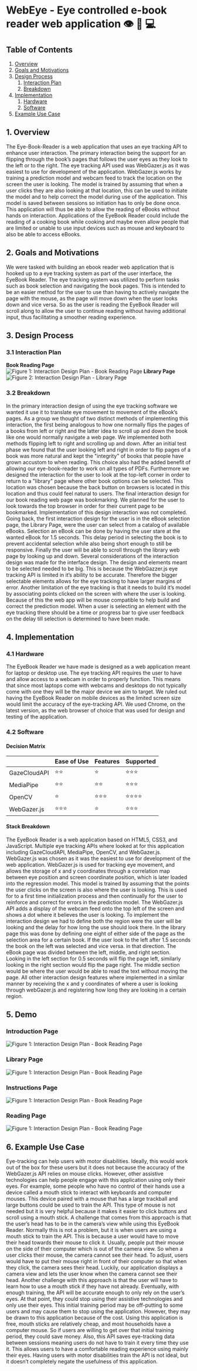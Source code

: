 # WebEye - Eye controlled e-book reader web application 👁 📖 💻

## Table of Contents
1. [Overview](#1-Overview)
2. [Goals and Motivations](#2-Goals-and-Motivations)
3. [Design Process](#3-Design-Process)
    1. [Interaction Plan](#31-Interaction-Plan)
    2. [Breakdown](#32-Breakdown)
4. [Implementation](#4-Implementation)
    1. [Hardware](#41-Hardware)
    2. [Software](#42-Software)
6. [Example Use Case](#5-Example-Use-Case)

## 1. Overview
The Eye-Book-Reader is a web application that uses an eye tracking API to enhance user interaction. The primary interaction being the support for an flipping through the book’s pages that follows the user eyes as they look to the left or to the right. The eye tracking API used was WebGazer.js as it was easiest to use for development of the application. WebGazer.js works by training a prediction model and webcam feed to track the location on the screen the user is looking. The model is trained by assuming that when a user clicks they are also looking at that location, this can be used to initiate the model and to help correct the model during use of the application. This model is saved between sessions so initiation has to only be done once. This application will thus be able to allow the reading of eBooks without hands on interaction. Applications of the EyeBook Reader could include the reading of a cooking book while cooking and maybe even allow people that are limited or unable to use input devices such as mouse and keyboard to also be able to access eBooks.

## 2. Goals and Motivations
We were tasked with building an ebook reader web application that is hooked up to a eye tracking system as part of the user interface, the EyeBook Reader. The eye tracking system was utilized to perform tasks such as book selection and navigating the book pages. This is intended to be an easier method for the user to use than having to actively navigate the page with the mouse, as the page will move down when the user looks down and vice versa. So as the user is reading the EyeBook Reader will scroll along to allow the user to continue reading without having additional input, thus facilitating a smoother reading experience.

## 3. Design Process

### 3.1 Interaction Plan
**Book Reading Page**
![Figure 1: Interaction Design Plan - Book Reading Page](/int2.jpeg?raw=true "Figure 1: Interaction Design Plan - Book Reading Page")
**Library Page**
![Figure 2: Interaction Design Plan - Library Page](/int1.jpeg?raw=true "Figure 2: Interaction Design Plan - Library Page")

### 3.2 Breakdown
In the primary interaction design of using the eye tracking software we wanted it use it to translate eye movement to movement of the eBook’s pages. As a group we thought of two distinct methods of implementing this interaction, the first being analogous to how one normally flips the pages of a books from left or right and the latter idea to scroll up and down the book like one would normally navigate a web page.
We implemented both methods flipping left to right and scrolling up and down. After an initial test phase we found that the user looking left and right in order to flip pages of a book was more natural and kept the "integrity" of books that people have grown accustom to when reading. This choice also had the added benefit of allowing our eye-book-reader to work on all types of PDFs. Furthermore we designed the interaction for the user to look at the top-left corner in order to return to a "library" page where other book options can be selected. This location was chosen because the back button on browsers is located in this location and thus could feel natural to users. The final interaction design for our book reading web page was bookmarking. We planned for the user to look towards the top browser in order for their current page to be bookmarked. Implementation of this design interaction was not completed. Going back, the first interaction design for the user is in the eBook selection page, the Library Page, were the user can select from a catalog of available eBooks. Selection an eBook can be done by having the user stare at the wanted eBook for 1.5 seconds. This delay period in selecting the book is to prevent accidental selection while also being short enough to still be responsive. Finally the user will be able to scroll through the library web page by looking up and down.
Several considerations of the interaction design was made for the interface design. The design and elements meant to be selected needed to be big. This is because the WebGazzer.js eye tracking API is limited in it’s ability to be accurate. Therefore the bigger selectable elements allows for the eye tracking to have larger margins of error. Another limitation of the eye tracking is that it needs to build it’s model by associating points clicked on the screen with where the user is looking. Because of this the web app will be mouse compatible to help build and correct the prediction model. When a user is selecting an element with the eye tracking there should be a time or progress bar to give user feedback on the delay till selection is determined to have been made.

## 4. Implementation

### 4.1 Hardware
The EyeBook Reader we have made is designed as a web application meant for laptop or desktop use. The eye tracking API requires the user to have and allow access to a webcam in order to properly function. This means that since most laptops come with webcams and desktops do not typically come with one they will be the major device we aim to target. We ruled out having the EyeBook Reader on mobile devices as the limited screen size would limit the accuracy of the eye-tracking API. We used Chrome, on the latest version, as the web browser of choice that was used for design and testing of the application.

### 4.2 Software

#### Decision Matrix
|       | Ease of Use | Features      | Supported |
| ----------- | ----------- | ----------- | ----------- | 
| GazeCloudAPI | ⭐️⭐️       | ⭐️       | ⭐️⭐️⭐️       |
| MediaPipe   | ⭐️⭐️       | ⭐️⭐️       | ⭐️⭐️⭐️       |
| OpenCV    | ⭐️       | ⭐️⭐️⭐️       | ⭐️⭐️⭐️⭐️       |
| WebGazer.js     | ⭐️⭐️⭐️       | ⭐️       | ⭐️⭐️⭐️       |

#### Stack Breakdown
The EyeBook Reader is a web application based on HTML5, CSS3, and JavaScript. Multiple eye tracking APIs where looked at for this application including GazeCloudAPI, MediaPipe, OpenCV, and WebGazer.js. WebGazer.js was chosen as it was the easiest to use for development of the web application. WebGazer.js is used for tracking eye movement, and allows the storage of x and y coordinates through a correlation map between eye position and screen coordinate position, which is later loaded into the regression model. This model is trained by assuming that the points the user clicks on the screen is also where the user is looking. This is used for to a first time initialization process and then continually for the user to reinforce and correct for errors in the prediction model. The WebGazer.js API adds a display of the webcam feed onto the top left of the screen and shows a dot where it believes the user is looking.
To implement the interaction design we had to define both the region were the user will be looking and the delay for how long the use should look there. In the library page this was done by defining one eight of either side of the page as the selection area for a certain book. If the user look to the left after 1.5 seconds the book on the left was selected and vice versa. in that direction. The eBook page was divided between the left, middle, and right section. Looking in the left section for 0.5 seconds will flip the page left, similarly looking in the right section would flip the page right. The middle section would be where the user would be able to read the text without moving the page. All other interaction design features where implemented in a similar manner by receiving the x and y coordinates of where a user is looking through webGazer.js and registering how long they are looking in a certain region.

## 5. Demo

### Introduction  Page
![Figure 1: Interaction Design Plan - Book Reading Page](/git-images/webeye-1.png?raw=true "Figure 1: Interaction Design Plan - Book Reading Page")

### Library Page
![Figure 1: Interaction Design Plan - Book Reading Page](/git-images/webeye-3.png?raw=true "Figure 1: Interaction Design Plan - Book Reading Page")

### Instructions Page
![Figure 1: Interaction Design Plan - Book Reading Page](/git-images/webeye-2.png?raw=true "Figure 1: Interaction Design Plan - Book Reading Page")

### Reading Page
![Figure 1: Interaction Design Plan - Book Reading Page](/git-images/webeye-4.png?raw=true "Figure 1: Interaction Design Plan - Book Reading Page")



## 6. Example Use Case
Eye-tracking can help users with motor disabilities. Ideally, this would work out of the box for these users but it does not because the accuracy of the WebGazer.js API relies on mouse clicks. However, other assistive technologies can help people engage with this application using only their eyes. For example, some people who have no control of their hands use a device called a mouth stick to interact with keyboards and computer mouses. This device paired with a mouse that has a large trackball and large buttons could be used to train the API. This type of mouse is not needed but it is very helpful because it makes it easier to click buttons and scroll using a mouth stick. A challenge that comes from this approach is that the user’s head has to be in the camera’s view while using this EyeBook Reader. Normally this is not a problem, but it is when users are using a mouth stick to train the API. This is because a user would have to move their head towards their mouse to click it. Usually, people put their mouse on the side of their computer which is out of the camera view. So when a user clicks their mouse, the camera cannot see their head. To adjust, users would have to put their mouse right in front of their computer so that when they click, the camera sees their head. Luckily, our application displays a camera view and lets the user know when the camera cannot see their head. Another challenge with this approach is that the user will have to learn how to use a mouth stick if they have not already.
Eventually, with enough training, the API will be accurate enough to only rely on the user’s eyes. At that point, they could stop using their assistive technologies and only use their eyes. This initial training period may be off-putting to some users and may cause them to stop using the application. However, they may be drawn to this application because of the cost. Using this application is free, mouth sticks are relatively cheap, and most households have a computer mouse. So if users are willing to get over that initial training period, they could save money. Also, this API saves eye-tracking data between sessions meaning users do not have to train it every time they use it. This allows users to have a comfortable reading experience using mainly their eyes. Having users with motor disabilities train the API is not ideal, but it doesn’t completely negate the usefulness of this application.




